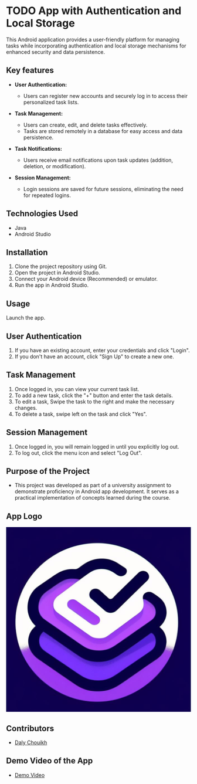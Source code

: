 # TODO App with Authentication and Local Storage

This Android application provides a user-friendly platform for managing tasks while incorporating authentication and local storage mechanisms for enhanced security and data persistence.

## Key features

* **User Authentication:**
    * Users can register new accounts and securely log in to access their personalized task lists.

* **Task Management:**

    * Users can create, edit, and delete tasks effectively.
    * Tasks are stored remotely in a database for easy access and data persistence.

* **Task Notifications:**

    * Users receive email notifications upon task updates (addition, deletion, or modification).

* **Session Management:**

    * Login sessions are saved for future sessions, eliminating the need for repeated logins.

## Technologies Used

* Java
* Android Studio

## Installation

1. Clone the project repository using Git.
2. Open the project in Android Studio.
3. Connect your Android device (Recommended) or emulator.
4. Run the app in Android Studio.

## Usage

Launch the app.

## User Authentication

1. If you have an existing account, enter your credentials and click "Login".
2. If you don't have an account, click "Sign Up" to create a new one.

## Task Management

1. Once logged in, you can view your current task list.
2. To add a new task, click the "+" button and enter the task details.
3. To edit a task, Swipe the task to the right and make the necessary changes.
4. To delete a task, swipe left on the task and click "Yes".


## Session Management

1. Once logged in, you will remain logged in until you explicitly log out.
2. To log out, click the menu icon and select "Log Out".

## Purpose of the Project

* This project was developed as part of a university assignment to demonstrate proficiency in Android app development. It serves as a practical implementation of concepts learned during the course.

## App Logo
![App Logo](https://github.com/DalyChouikh/todo-app/blob/main/app/src/main/icon_app-playstore.png)

## Contributors

* [Daly Chouikh](https://www.github.com/DalyChouikh)

## Demo Video of the App

* [Demo Video](https://drive.google.com/file/d/11JFZtPTqhcAzUSG69zDVSKb8BxZSn4n9/view?usp=sharing)

